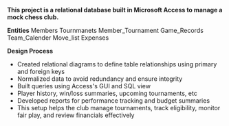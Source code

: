 **This project is a relational database built in Microsoft Access to manage a mock chess club.**

**Entities**
Members
Tournmanets
Member_Tournament
Game_Records
Team_Calender
Move_list
Expenses

**Design Process**
- Created relational diagrams to define table relationships using primary and foreign keys
- Normalized data to avoid redundancy and ensure integrity
- Built queries using Access's GUI and SQL view
- Player history, win/loss summaries, upcoming tournaments, etc
- Developed reports for performance tracking and budget summaries
- This setup helps the club manage tournaments, track eligibility, monitor fair play, and review financials effectively
